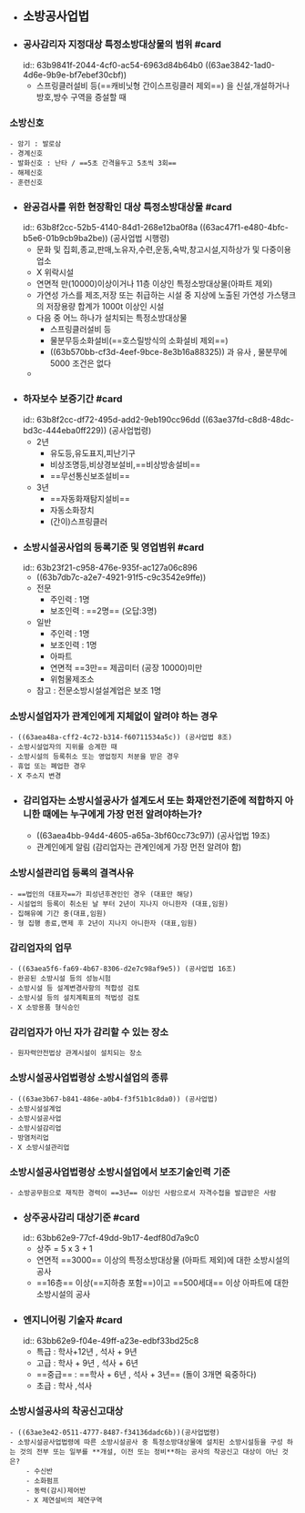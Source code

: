 - ## 소방공사업법
- ### 공사감리자 지정대상 특정소방대상물의 범위 #card
  id:: 63b9841f-2044-4cf0-ac54-6963d84b64b0
  ((63ae3842-1ad0-4d6e-9b9e-bf7ebef30cbf))
	- 스프링클러설비 등(==캐비닛형 간이스프링클러 제외==) 을 신설,개설하거나 방호,방수 구역을 증설할 때
### 소방신호
	- 암기 : 발로삼
	- 경계신호
	- 발화신호 : 난타 / ==5초 간격을두고 5초씩 3회==
	- 해제신호
	- 훈련신호
- ### 완공검사를 위한 현장확인 대상 특정소방대상물 #card
  id:: 63b8f2cc-52b5-4140-84d1-268e12ba0f8a
  ((63ac47f1-e480-4bfc-b5e6-01b9cb9ba2be)) (공사업법 시행령)
	- 문화 및 집회,종교,판매,노유자,수련,운동,숙박,창고시설,지하상가 및 다중이용업소
	- X 위락시설
	- 연면적 만(10000)이상이거나 11층 이상인 특정소방대상물(아파트 제외)
	- 가연성 가스를 제조,저장 또는 취급하는 시설 중 지상에 노출된 가연성 가스탱크의 저장용량 합계가 1000t 이상인 시설
	- 다음 중 어느 하나가 설치되는 특정소방대상물
		- 스프링클러설비 등
		- 물분무등소화설비(==호스릴방식의 소화설비 제외==)
		- ((63b570bb-cf3d-4eef-9bce-8e3b16a88325)) 과 유사 , 물분무에 5000 조건은 없다
	-
- ### 하자보수 보증기간 #card
  id:: 63b8f2cc-df72-495d-add2-9eb190cc96dd
  ((63ae37fd-c8d8-48dc-bd3c-444eba0ff229)) (공사업법령)
	- 2년
		- 유도등,유도표지,피난기구
		- 비상조명등,비상경보설비,==비상방송설비==
		- ==무선통신보조설비==
	- 3년
		- ==자동화재탐지설비==
		- 자동소화장치
		- (간이)스프링클러
- ### 소방시설공사업의 등록기준 및 영업범위 #card
  id:: 63b23f21-c958-476e-935f-ac127a06c896
	- ((63b7db7c-a2e7-4921-91f5-c9c3542e9ffe))
	- 전문
		- 주인력 : 1명
		- 보조인력 : ==2명==  (오답:3명)
	- 일반
		- 주인력 : 1명
		- 보조인력 : 1명
		- 아파트
		- 연면적 ==3만== 제곱미터 (공장 10000)미만
		- 위험물제조소
	- 참고 : 전문소방시설설계업은 보조 1명
### 소방시설업자가 관계인에게 지체없이 알려야 하는 경우
	- ((63aea48a-cff2-4c72-b314-f60711534a5c)) (공사업법 8조)
	- 소방시설업자의 지위를 승계한 때
	- 소방시설의 등록취소 또는 영업정지 처분을 받은 경우
	- 휴업 또는 폐업한 경우
	- X 주소지 변경
- ### 감리업자는 소방시설공사가 설계도서 또는 화재안전기준에 적합하지 아니한 때에는 누구에게 가장 먼전 알려야하는가?
	- ((63aea4bb-94d4-4605-a65a-3bf60cc73c97)) (공사업법 19조)
	- 관계인에게 알림 (감리업자는 관계인에게 가장 먼전 알려야 함)
### 소방시설관리업 등록의 결격사유
	- ==법인의 대표자==가 피성년후견인인 경우 (대표만 해당)
	- 시설업의 등록이 취소된 날 부터 2년이 지나지 아니한자 (대표,임원)
	- 집해유예 기간 중(대표,임원)
	- 형 집행 종료,면제 후 2년이 지나지 아니한자 (대표,임원)
### 감리업자의 업무
	- ((63aea5f6-fa69-4b67-8306-d2e7c98af9e5)) (공사업법 16조)
	- 완공된 소방시설 등의 성능시험
	- 소방시설 등 설계변경사항의 적합성 검토
	- 소방시설 등의 설치계획표의 적법성 검토
	- X 소방용품 형식승인
### 감리업자가 아닌 자가 감리할 수 있는 장소
	- 원자력안전법상 관계시설이 설치되는 장소
### 소방시설공사업법령상 소방시설업의 종류
	- ((63ae3b67-b841-486e-a0b4-f3f51b1c8da0)) (공사업법)
	- 소방시설설계업
	- 소방시설공사업
	- 소방시설감리업
	- 방염처리업
	- X 소방시설관리업
### 소방시설공사업법령상 소방시설업에서 보조기술인력 기준
	- 소방공무원으로 재직한 경력이 ==3년== 이상인 사람으로서 자격수첩을 발급받은 사람
- ### 상주공사감리 대상기준 #card
  id:: 63bb62e9-77cf-49dd-9b17-4edf80d7a9c0
	- 상주 = 5 x 3 + 1
	- 연면적 ==3000== 이상의 특정소방대상물 (아파트 제외)에 대한 소방시설의 공사
	- ==16층== 이상(==지하층 포함==)이고 ==500세대== 이상 아파트에 대한 소방시설의 공사
- ### 엔지니어링 기술자 #card
  id:: 63bb62e9-f04e-49ff-a23e-edbf33bd25c8
	- 특급 : 학사+12년 , 석사 + 9년
	- 고급 : 학사 + 9년 , 석사 + 6년
	- ==중급== : ==학사 + 6년 , 석사 + 3년== (돌이 3개면 육중하다)
	- 초급 : 학사 ,석사
### 소방시설공사의 착공신고대상
	- ((63ae3e42-0511-4777-8487-f34136dadc6b))(공사업법령)
	- 소방시설공사업법령에 따른 소방시설공사 중 특정소방대상물에 설치된 소방시설등을 구성 하는 것의 전부 또는 일부를 **개설, 이전 또는 정비**하는 공사의 착공신고 대상이 아닌 것은?
		- 수신반
		- 소화펌프
		- 동력(감시)제어반
		- X 제연설비의 제연구역